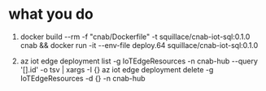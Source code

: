 # what you do
1. docker build --rm -f "cnab/Dockerfile" -t squillace/cnab-iot-sql:0.1.0 cnab && docker run -it --env-file deploy.64 squillace/cnab-iot-sql:0.1.0

2. az iot edge deployment list -g IoTEdgeResources -n cnab-hub --query '[].id' -o tsv | xargs -I {} az iot edge deployment delete -g IoTEdgeResources -d {} -n cnab-hub
